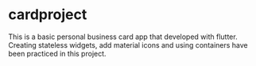# cardproject

This is a basic personal business card app that developed with flutter. Creating stateless widgets, add material icons and using containers have been practiced in this project.
